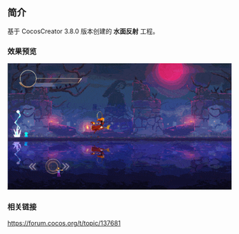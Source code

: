 ## 简介
基于 CocosCreator 3.8.0 版本创建的 **水面反射** 工程。

### 效果预览
![image](../../../gif/202207/2022072101.gif)

### 相关链接
https://forum.cocos.org/t/topic/137681
